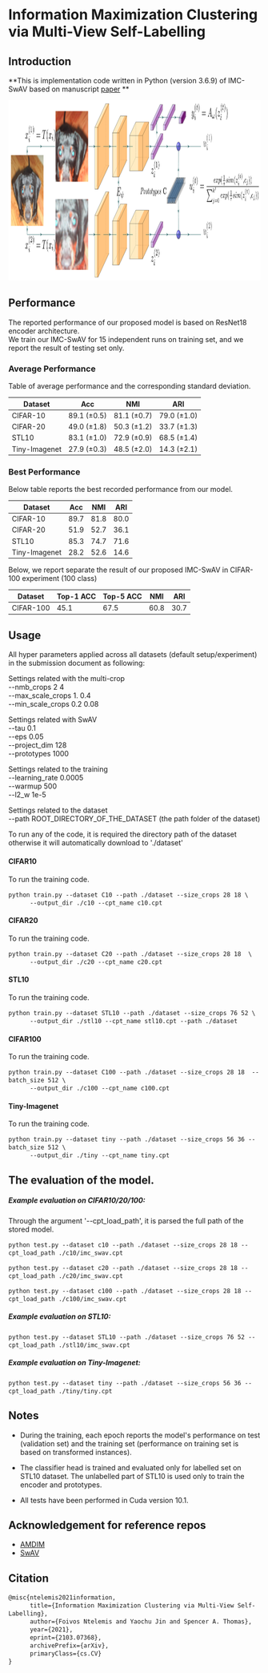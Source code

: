 # Information Maximization Clustering via  Multi-View Self-Labelling

## Introduction
**This is implementation code written in Python (version 3.6.9) of IMC-SwAV based on manuscript [paper](https://arxiv.org/abs/2103.07368)
**

<tr>
<p align="center"> 
  <img height="360" src="./figures/diagram.png" alt="IMC-SwAV diagram" title="IMC-SwAV diagram">
</p>
</tr>

## Performance

The reported performance of our proposed model is based on ResNet18 encoder architecture.<br>
We train our IMC-SwAV for 15 independent runs on training set, and we report the result of testing set only. 

### Average Performance

Table of average performance and the corresponding standard deviation.

Dataset | Acc | NMI | ARI
--- | --- | --- | ---
CIFAR-10|89.1  (±0.5) | 81.1  (±0.7)| 79.0 (±1.0)
CIFAR-20 | 49.0 (±1.8)| 50.3 (±1.2) | 33.7 (±1.3)
STL10| 83.1  (±1.0) | 72.9 (±0.9) | 68.5  (±1.4)
Tiny-Imagenet| 27.9  (±0.3) | 48.5 (±2.0) | 14.3  (±2.1)

### Best Performance

Below table reports the best recorded performance from our model.

Dataset | Acc | NMI | ARI
--- | --- | --- | ---
CIFAR-10|89.7 | 81.8| 80.0
CIFAR-20 | 51.9| 52.7 | 36.1
STL10| 85.3 | 74.7 | 71.6
Tiny-Imagenet| 28.2 | 52.6 | 14.6

Below, we report separate the result of our proposed IMC-SwAV in CIFAR-100 experiment (100 class)

Dataset | Top-1 ACC | Top-5 ACC | NMI | ARI
--- | --- | --- | --- | ---
CIFAR-100| 45.1 | 67.5 | 60.8 | 30.7

## Usage

All hyper parameters applied across all datasets (default setup/experiment) in the submission document as following:

Settings related with the multi-crop \
--nmb_crops 2 4 \
--max_scale_crops 1. 0.4 \
--min_scale_crops 0.2 0.08

Settings related with SwAV \
--tau 0.1 \
--eps 0.05 \
--project_dim 128 \
--prototypes 1000

Settings related to the training \
--learning_rate 0.0005 \
--warmup 500 <br> 
--l2_w 1e-5

Settings related to the dataset <br>
--path ROOT_DIRECTORY_OF_THE_DATASET (the path folder of the dataset)

To run any of the code, it is required the directory path of the dataset <br>
otherwise it will automatically download to './dataset'
#### CIFAR10

To run the training code.

```
python train.py --dataset C10 --path ./dataset --size_crops 28 18 \
      --output_dir ./c10 --cpt_name c10.cpt 
```

#### CIFAR20

To run the training code.

```
python train.py --dataset C20 --path ./dataset --size_crops 28 18  \
      --output_dir ./c20 --cpt_name c20.cpt
```

#### STL10

To run the training code.

```
python train.py --dataset STL10 --path ./dataset --size_crops 76 52 \
      --output_dir ./stl10 --cpt_name stl10.cpt --path ./dataset
```

#### CIFAR100

To run the training code.

```
python train.py --dataset C100 --path ./dataset --size_crops 28 18  --batch_size 512 \
      --output_dir ./c100 --cpt_name c100.cpt
```

#### Tiny-Imagenet

To run the training code.

```
python train.py --dataset tiny --path ./dataset --size_crops 56 36 --batch_size 512 \
      --output_dir ./tiny --cpt_name tiny.cpt
```
## The evaluation of the model.

##### Example evaluation on CIFAR10/20/100:

Through the argument '--cpt_load_path', it is parsed the full path of the stored model.

```
python test.py --dataset c10 --path ./dataset --size_crops 28 18 --cpt_load_path ./c10/imc_swav.cpt
```

```
python test.py --dataset c20 --path ./dataset --size_crops 28 18 --cpt_load_path ./c20/imc_swav.cpt
```

```
python test.py --dataset c100 --path ./dataset --size_crops 28 18 --cpt_load_path ./c100/imc_swav.cpt
```

##### Example evaluation on STL10:

```
python test.py --dataset STL10 --path ./dataset --size_crops 76 52 --cpt_load_path ./stl10/imc_swav.cpt
```

##### Example evaluation on Tiny-Imagenet:

```
python test.py --dataset tiny --path ./dataset --size_crops 56 36 --cpt_load_path ./tiny/tiny.cpt
```

## Notes

- During the training, each epoch reports the model's performance on test (validation set)
  and the training set (performance on training set is based on transformed instances).

- The classifier head is trained and evaluated only for labelled set on STL10 dataset. The unlabelled part of STL10 is
  used only to train the encoder and prototypes.

- All tests have been performed in Cuda version 10.1.

## Acknowledgement for reference repos
- [AMDIM](https://github.com/Philip-Bachman/amdim-public)
- [SwAV](https://github.com/facebookresearch/swav)

## Citation

```shell
@misc{ntelemis2021information,
      title={Information Maximization Clustering via Multi-View Self-Labelling}, 
      author={Foivos Ntelemis and Yaochu Jin and Spencer A. Thomas},
      year={2021},
      eprint={2103.07368},
      archivePrefix={arXiv},
      primaryClass={cs.CV}
}
```


